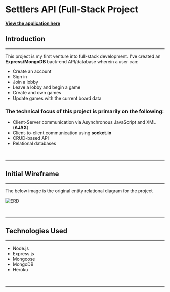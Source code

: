 # **Settlers API (Full-Stack Project**

[**View the application here**](https://adamdeguire.github.io/settlers-client/)

## **Introduction**

-----------------------

This project is my first venture into full-stack development. I've created an **Express/MongoDB** back-end API/database wherein a user can:

- Create an account
- Sign in
- Join a lobby
- Leave a lobby and begin a game
- Create and own games
- Update games with the current board data

### **The technical focus of this project is primarily on the following:**

- Client-Server communication via Asynchronous JavaScript and XML (**AJAX**)
- Client-to-client communication using **socket.io**
- CRUD-based API
- Relational databases
  
<p>&nbsp;</p>

---

## **Initial Wireframe**

---

The below image is the original entity relational diagram for the project

![ERD](https://i.imgur.com/eZ81Qqa.png)

<p>&nbsp;</p>

---

## **Technologies Used**

---

- Node.js
- Express.js
- Mongoose
- MongoDB
- Heroku

<p>&nbsp;</p>

---
